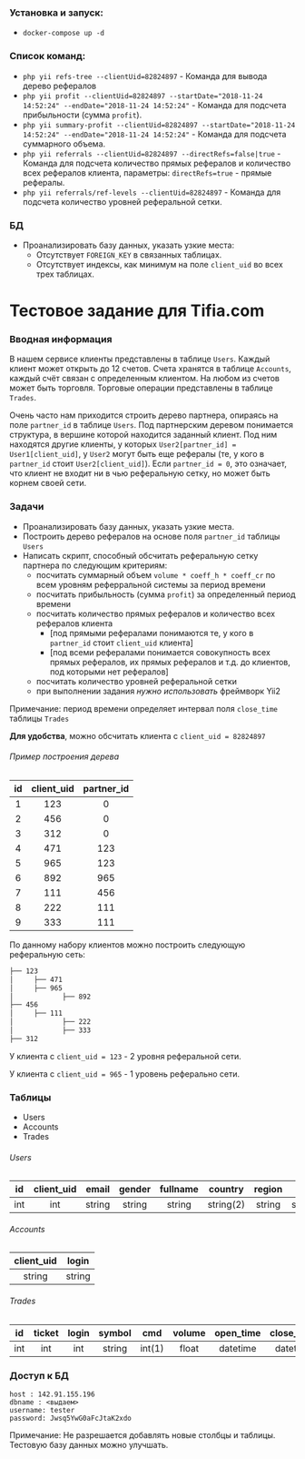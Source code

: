 
### Установка и запуск:
* ```docker-compose up -d```

### Список команд:
* ```php yii refs-tree --clientUid=82824897``` - Команда для вывода дерево рефералов
* ```php yii profit --clientUid=82824897 --startDate="2018-11-24 14:52:24" --endDate="2018-11-24 14:52:24"``` - Команда для подсчета прибыльности (сумма `profit`).
* ```php yii summary-profit --clientUid=82824897 --startDate="2018-11-24 14:52:24" --endDate="2018-11-24 14:52:24"``` - Команда для подсчета суммарного объема. 
* ```php yii referrals --clientUid=82824897 --directRefs=false|true``` - Команда для подсчета количество прямых рефералов и количество всех рефералов клиента, параметры: ```directRefs=true``` - прямые рефералы.
* ```php yii referrals/ref-levels --clientUid=82824897``` - Команда для подсчета количество уровней реферальной сетки.

### БД
* Проанализировать базу данных, указать узкие места:
    * Отсутствует ```FOREIGN_KEY``` в связанных таблицах.
    * Отсутствует индексы, как минимум на поле ```client_uid``` во всех трех таблицах. 

# Тестовое задание для Tifia.com
 
 ### Вводная информация
 В нашем сервисе клиенты представлены в таблице `Users`. Каждый клиент может открыть до 12 счетов. Счета хранятся в таблице `Accounts`, каждый счёт связан с определенным клиентом. На любом из счетов может быть торговля. Торговые операции представлены в таблице `Trades`.
 
 Очень часто нам приходится строить дерево партнера, опираясь на поле `partner_id` в таблице `Users`. Под партнерским деревом понимается структура, в вершине которой находится заданный клиент. Под ним находятся другие клиенты, у которых `User2[partner_id] = User1[client_uid]`, у `User2` могут быть еще рефералы (те, у кого в `partner_id` стоит `User2[client_uid]`). Если `partner_id = 0`, это означает, что клиент не входит ни в чью реферальную сетку, но может быть корнем своей сети.
 
 ### Задачи
* Проанализировать базу данных, указать узкие места.
* Построить дерево рефералов на основе поля `partner_id` таблицы `Users`
* Написать скрипт, способный обсчитать реферальную сетку партнера по следующим критериям:
	* посчитать суммарный объем `volume * coeff_h * coeff_cr` по всем уровням реферральной системы за период времени
	* посчитать прибыльность (сумма `profit`) за определенный период времени
	* посчитать количество прямых рефералов и количество всех рефералов клиента
		* [под прямыми рефералами понимаются те, у кого в `partner_id` стоит `client_uid` клиента]
		* [под всеми рефералами понимается совокупность всех прямых рефералов, их прямых рефералов и т.д. до клиентов, под которыми нет рефералов]
	* посчитать количество уровней реферальной сетки
	* при выполнении задания _нужно использовать_ фреймворк Yii2

Примечание: период времени определяет интервал поля `close_time` таблицы `Trades`

**Для удобства**, можно обсчитать клиента с `client_uid = 82824897`

###### Пример построения дерева
| id  | client_uid  | partner_id  |
| :------------: | :------------: | :------------: |
|  1 | 123 | 0  |
|  2 | 456 | 0  |
|  3 | 312 | 0  |
|  4 | 471 | 123  |
|  5 | 965 | 123  |
|  6 | 892 | 965  |
|  7 | 111 | 456  |
|  8 | 222 | 111  |
|  9 | 333 | 111  |

По данному набору клиентов можно построить следующую реферальную сеть:
```bash
├── 123
│     ├── 471
│     ├── 965
│            ├── 892
├── 456
│     ├── 111
│            ├── 222
│            ├── 333
├── 312
```
У клиента с `client_uid = 123` - 2 уровня реферальной сети.

У клиента с `client_uid = 965` - 1 уровень реферально сети.

### Таблицы
- Users
- Accounts
- Trades

###### Users
|  id  | client_uid | email  | gender  | fullname  | country  | region | city | address | partner_id  | reg_date  | status  |
| :------------: | :------------: | :------------: | :------------: | :------------: | :------------: | :------------: | :------------: | :------------: | :------------: | :------------: | :------------: |
| int  | int | string  | string | string  | string(2)  | string | string | string | int  | datetime  | int  |

###### Accounts
| client_uid  | login  |
| :------------: | :------------: |
| string  | string  |

###### Trades
| id | ticket  | login  | symbol  | cmd  | volume  | open_time  | close_time |  profit  | coeff_h  | coeff_cr  |
| :------------: | :------------: | :------------: | :------------: | :------------: | :------------: | :------------: | :------------: | :------------: | :------------: | :------------: |
| int | int  | int  | string  | int(1)  | float  | datetime  | datetime  | float  | float  | float  |

### Доступ к БД
```
host : 142.91.155.196
dbname : <выдаем>
username: tester
password: Jwsq5YwG0aFcJtaK2xdo

```

Примечание: Не разрешается добавлять новые столбцы и таблицы. Тестовую базу данных можно улучшать.